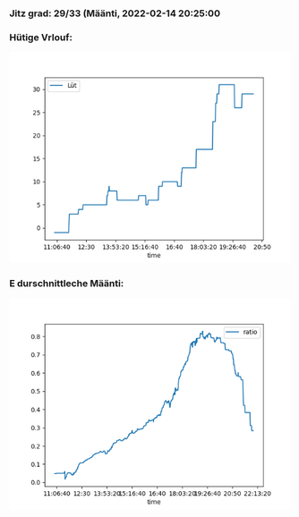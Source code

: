 ### Jitz grad: 29/33 (Määnti, 2022-02-14 20:25:00

### Hütige Vrlouf:
![Graph](Today.png)

### E durschnittleche Määnti:
![Graph](Määnti.png)